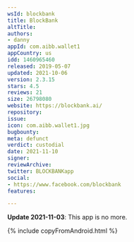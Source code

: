 ```yaml
---
wsId: blockbank
title: BlockBank
altTitle: 
authors:
- danny
appId: com.aibb.wallet1
appCountry: us
idd: 1460965460
released: 2019-05-07
updated: 2021-10-06
version: 2.3.15
stars: 4.5
reviews: 21
size: 26798080
website: https://blockbank.ai/
repository: 
issue: 
icon: com.aibb.wallet1.jpg
bugbounty: 
meta: defunct
verdict: custodial
date: 2021-11-10
signer: 
reviewArchive: 
twitter: BLOCKBANKapp
social:
- https://www.facebook.com/blockbank
features: 

---
```


**Update 2021-11-03**: This app is no more.

{% include copyFromAndroid.html %}
